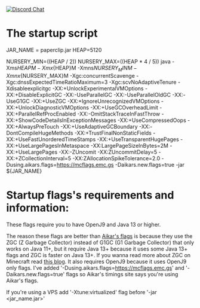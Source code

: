   [![Discord Chat](https://img.shields.io/discord/308323056592486420.svg)](https://discord.gg/98zrwn8)

  # The startup script
  
  JAR_NAME = paperclip.jar
  HEAP=5120


  NURSERY_MIN=$(($HEAP / 2))
  NURSERY_MAX=$(($HEAP * 4 / 5))
  java -Xms${HEAP}M -Xmx${HEAP}M -Xmns${NURSERY_MIN}M -Xmnx${NURSERY_MAX}M -Xgc:concurrentScavenge -Xgc:dnssExpectedTimeRatioMaximum=3 -Xgc:scvNoAdaptiveTenure -Xdisableexplicitgc -XX:+UnlockExperimentalVMOptions -XX:+DisableExplicitGC -XX:-UseParallelGC -XX:-UseParallelOldGC -XX:-UseG1GC -XX:+UseZGC -XX:+IgnoreUnrecognizedVMOptions -XX:+UnlockDiagnosticVMOptions -XX:+UseGCOverheadLimit -XX:+ParallelRefProcEnabled -XX:-OmitStackTraceInFastThrow -XX:+ShowCodeDetailsInExceptionMessages -XX:+UseCompressedOops -XX:+AlwaysPreTouch -XX:+UseAdaptiveGCBoundary -XX:-DontCompileHugeMethods -XX:+TrustFinalNonStaticFields -XX:+UseFastUnorderedTimeStamps -XX:+UseTransparentHugePages -XX:+UseLargePagesInMetaspace -XX:LargePageSizeInBytes=2M -XX:+UseLargePages -XX:-ZUncomit -XX:ZUncommitDelay=5 -XX:+ZCollectionInterval=5 -XX:ZAllocationSpikeTolerance=2.0 -Dusing.aikars.flags=https://mcflags.emc.gs -Daikars.new.flags=true -jar ${JAR_NAME}

  # Startup flags's requirements and information:

  These flags require you to have OpenJ9 and Java 13 or higher.

  The reason these flags are better than [Aikar's flags](https://aikar.co/2018/07/02/tuning-the-jvm-g1gc-garbage-collector-flags-for-minecraft/) is because they use the ZGC (Z Garbage Collector) instead of G1GC (G1 Garbage Collector) that only works on Java 11+, but it require Java 13+ because it uses some Java 13+ flags and ZGC is faster on Java 13+. If you wanna read more about ZGC on Minecraft read [this blog](https://krusic22.com/2020/03/25/higher-performance-crafting-using-jdk11-and-zgc/). It also requires OpenJ9 because it uses OpenJ9 only flags. I've added '-Dusing.aikars.flags=https://mcflags.emc.gs' and '-Daikars.new.flags=true' flags so Aikar's timings site says you're using Aikar's flags.



  If you're using a VPS add '-Xtune:virtualized' flag before '-jar <jar_name.jar>'

